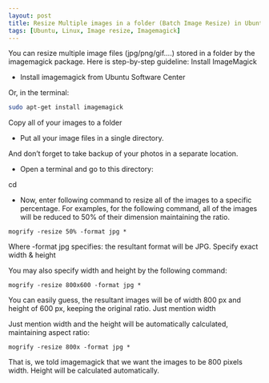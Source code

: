 ```yaml
---
layout: post
title: Resize Multiple images in a folder (Batch Image Resize) in Ubuntu
tags: [Ubuntu, Linux, Image resize, Imagemagick]
---
```

 
You can resize multiple image files (jpg/png/gif….) stored in a folder by the imagemagick package. Here is step-by-step guideline:
Install ImageMagick

- Install imagemagick from Ubuntu Software Center

Or, in the terminal:

```bash
sudo apt-get install imagemagick
```

Copy all of your images to a folder

- Put all your image files in a single directory.

And don’t forget to take backup of your photos in a separate location.

- Open a terminal and go to this directory:

cd <directory-location>

- Now, enter following command to resize all of the images to a specific percentage. For examples, for the following command, all of the images will be reduced to 50% of their dimension maintaining the ratio.

~~~
mogrify -resize 50% -format jpg *
~~~

Where -format jpg specifies: the resultant format will be JPG.
Specify exact width & height

You may also specify width and height by the following command:

~~~
mogrify -resize 800x600 -format jpg *
~~~

You can easily guess, the resultant images will be of width 800 px and height of 600 px, keeping the original ratio.
Just mention width

Just mention width and the height will be automatically calculated, maintaining aspect ratio:

~~~
mogrify -resize 800x -format jpg *
~~~

That is, we told imagemagick that we want the images to be 800 pixels width. Height will be calculated automatically.
